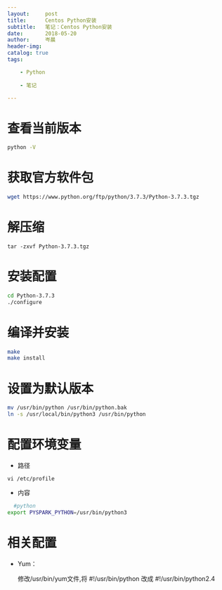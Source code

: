 ```yaml
---
layout:     post  
title:      Centos Python安装   
subtitle:   笔记：Centos Python安装 
date:       2018-05-20  
author:     岑晨  
header-img: 
catalog: true  
tags:  

    - Python   
    
    - 笔记

---
```


# 查看当前版本

```bash
python -V
```

# 获取官方软件包

```bash
wget https://www.python.org/ftp/python/3.7.3/Python-3.7.3.tgz
```

# 解压缩

```
tar -zxvf Python-3.7.3.tgz
```

# 安装配置

```bash
cd Python-3.7.3
./configure
```

# 编译并安装

```bash
make
make install
```

# 设置为默认版本

```bash
mv /usr/bin/python /usr/bin/python.bak
ln -s /usr/local/bin/python3 /usr/bin/python
```

# 配置环境变量

-  路径

```
vi /etc/profile
```

- 内容

```bash
  #python 
export PYSPARK_PYTHON=/usr/bin/python3
```

  # 相关配置

- Yum：

  修改/usr/bin/yum文件,将 #!/usr/bin/python 改成 #!/usr/bin/python2.4

  
